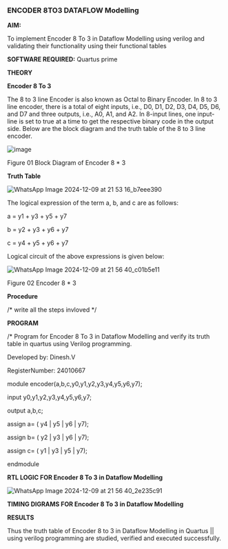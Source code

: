 ### ENCODER 8TO3 DATAFLOW Modelling

**AIM:**

To implement  Encoder 8 To 3 in Dataflow Modelling using verilog and validating their functionality using their functional tables

**SOFTWARE REQUIRED:** Quartus prime

**THEORY**

**Encoder 8 To 3**

The 8 to 3 line Encoder is also known as Octal to Binary Encoder. In 8 to 3 line encoder, there is a total of eight inputs, i.e., D0, D1, D2, D3, D4, D5, D6, and D7 and three outputs, i.e., A0, A1, and A2. In 8-input lines, one input-line is set to true at a time to get the respective binary code in the output side. Below are the block diagram and the truth table of the 8 to 3 line encoder.

![image](https://github.com/naavaneetha/ENCODER8TO3DATAFLOW/assets/154305477/0bc242c1-eb9e-4c47-afe5-30428470efc3)

Figure 01  Block Diagram of Encoder 8 * 3

**Truth Table**

![WhatsApp Image 2024-12-09 at 21 53 16_b7eee390](https://github.com/user-attachments/assets/52f8c23d-4421-4d52-b337-292a4ff6823f)

The logical expression of the term a, b, and c are as follows:

a = y1 + y3 + y5 + y7

b = y2 + y3 + y6 + y7

c = y4 + y5 + y6 + y7

Logical circuit of the above expressions is given below:

![WhatsApp Image 2024-12-09 at 21 56 40_c01b5e11](https://github.com/user-attachments/assets/9b61d313-1b3d-4707-99cb-65134b6ba69b)

Figure 02  Encoder 8 * 3

**Procedure**

/* write all the steps invloved */

**PROGRAM**

/* Program for Encoder 8 To 3 in Dataflow Modelling and verify its truth table in quartus using Verilog programming. 

Developed by: Dinesh.V 

RegisterNumber: 24010667

module encoder(a,b,c,y0,y1,y2,y3,y4,y5,y6,y7);

input y0,y1,y2,y3,y4,y5,y6,y7;

output a,b,c;

assign a= ( y4 | y5 | y6 | y7);

assign b= ( y2 | y3 | y6 | y7);

assign c= ( y1 | y3 | y5 | y7);

endmodule


**RTL LOGIC FOR Encoder 8 To 3 in Dataflow Modelling**

![WhatsApp Image 2024-12-09 at 21 56 40_2e235c91](https://github.com/user-attachments/assets/5f4b3258-3871-4b71-a734-43f1e550528a)


**TIMING DIGRAMS FOR Encoder 8 To 3 in Dataflow Modelling**

**RESULTS**

Thus the truth table of Encoder 8 to 3 in Dataflow Modelling in Quartus || using verilog programming are studied, verified and executed successfully.



